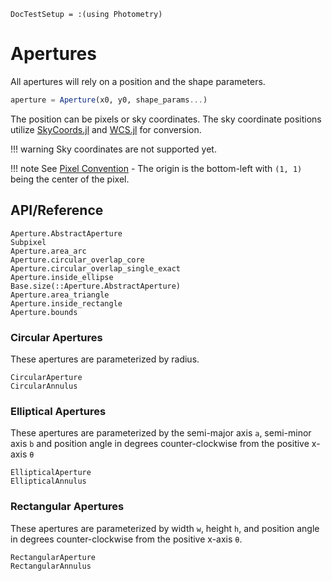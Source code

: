 ```@meta
DocTestSetup = :(using Photometry)
```

# Apertures

All apertures will rely on a position and the shape parameters.
```julia
aperture = Aperture(x0, y0, shape_params...)
```
The position can be pixels or sky coordinates. The sky coordinate positions utilize [SkyCoords.jl](https://juliaastro.github.io/SkyCoords.jl/stable) and [WCS.jl](https://juliaastro.github.io/WCS.jl/stable) for conversion.

!!! warning
    Sky coordinates are not supported yet.

!!! note
    See [Pixel Convention](@ref) - The origin is the bottom-left with `(1, 1)` being the center of the pixel.


## API/Reference

```@docs
Aperture.AbstractAperture
Subpixel
Aperture.area_arc
Aperture.circular_overlap_core
Aperture.circular_overlap_single_exact
Aperture.inside_ellipse
Base.size(::Aperture.AbstractAperture)
Aperture.area_triangle
Aperture.inside_rectangle
Aperture.bounds
```

### Circular Apertures

These apertures are parameterized by radius.

```@docs
CircularAperture
CircularAnnulus
```

### Elliptical Apertures

These apertures are parameterized by the semi-major axis `a`, semi-minor axis `b` and position angle in degrees counter-clockwise from the positive x-axis `θ`


```@docs
EllipticalAperture
EllipticalAnnulus
```


### Rectangular Apertures

These apertures are parameterized by width `w`, height `h`, and position angle in degrees counter-clockwise from the positive x-axis `θ`.

```@docs
RectangularAperture
RectangularAnnulus
```
